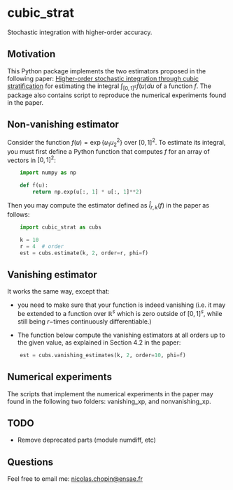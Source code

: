 # cubic_strat #

Stochastic integration with higher-order accuracy.

## Motivation ## 

This Python package implements the two estimators proposed in the following paper: 
[Higher-order stochastic integration through cubic stratification](https://arxiv.org/abs/2210.01554)
for estimating the integral $\int_{[0,1]^s} f(u)du$ of a function $f$. 
The package also contains script to reproduce the numerical experiments found
in the paper. 

## Non-vanishing estimator ## 

Consider the function $f(u)=\exp\{u_1 u_2^2\}$ over $[0, 1]^2$. To estimate its integral, you
must first define a Python function that computes $f$ for an array of vectors
in $[0, 1]^2$:

```python
    import numpy as np

    def f(u):
        return np.exp(u[:, 1] * u[:, 1]**2)
```

Then you may compute the estimator defined as $\widehat{I}_{r,k}(f)$ in the
paper as follows:

```python
    import cubic_strat as cubs

    k = 10
    r = 4  # order
    est = cubs.estimate(k, 2, order=r, phi=f)
```

## Vanishing estimator ##

It works the same way, except that: 

* you need to make sure that your function is indeed vanishing (i.e. it may be
  extended to a function over $\mathbb{R}^s$ which is zero outside 
  of $[0, 1]^s$, while still being $r-$times continuously differentiable.)

* The function below compute the vanishing estimators at all orders up to the
  given value, as explained in Section 4.2 in the paper:


```python
    est = cubs.vanishing_estimates(k, 2, order=10, phi=f)
```

## Numerical experiments ##

The scripts that implement the numerical experiments in the paper may found in
the following two folders: vanishing_xp, and nonvanishing_xp. 

## TODO ##

* Remove deprecated parts (module numdiff, etc)

## Questions ##

Feel free to email me: nicolas.chopin@ensae.fr
